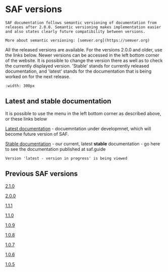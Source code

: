 # SAF versions

```{note}
SAF documentation follows semantic versioning of documentation from releases after 2.0.0. Semantic versioning makes implementation easier and also states clearly future compatibility between versions.

More about semantic versioning: [semver.org](https://semver.org)
```

All the released versions are available. For the versions 2.0.0 and older, use the links below. Newer versions can be accessed in the left bottom corner of the website. It is possible to change the version there as well as to check the currently displayed version. 'Stable' stands for currently released documentation, and 'latest' stands for the documentation that is being worked on for the next release.

```{image} ../.gitbook/assets/2_saf_versions_rtd.gif
:width: 300px
```

## Latest and stable documentation
It is possible to use the menu in the left bottom corner as described above, or these links below

[Latest documentation](https://www.saf.guide/en/latest/) - docuemntation under developmnet, which will become future version of SAF.

[Stable documentation](https://www.saf.guide/en/stable/) - our current, latest **stable** documentation - go here to see the documentation published at saf.guide

```{admonition} Currently displayed documentation
Version 'latest - version in progress' is being viewed 
```

## Previous SAF versions

[2.1.0](https://www.saf.guide/en/stable/)

[2.0.0](https://gitbook.saf.guide/v/2.0.0/)

[1.1.1](https://old.saf.guide/v1.1.1)

[1.1.0](https://old.saf.guide/v1.1.0)

[1.0.9](https://old.saf.guide/v1.0.9)

[1.0.8](https://old.saf.guide/v1.0.8)

[1.0.7](https://old.saf.guide/v1.0.7)

[1.0.6](https://old.saf.guide/v1.0.6)

[1.0.5](https://old.saf.guide/v1.0.5)
